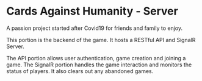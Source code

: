 # Cards Against Humanity - Server
A passion project started after Covid19 for friends and family to enjoy. 

This portion is the backend of the game. It hosts a RESTful API and SignalR Server.

The API portion allows user authentication, game creation and joining a game. The SignalR portion handles the game interaction and monitors the status of players. It also clears out any abandoned games.

